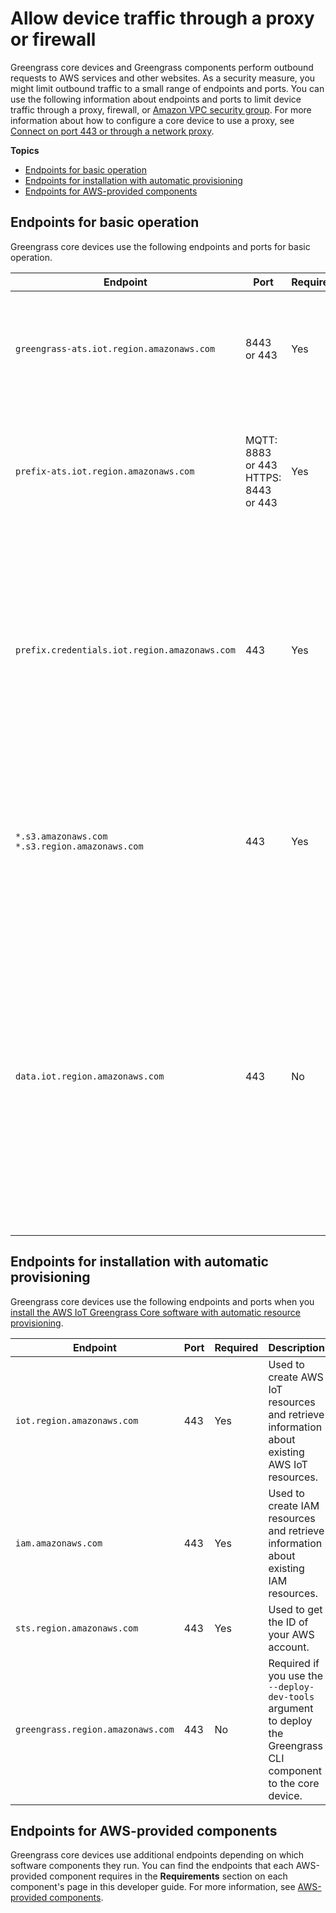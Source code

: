 # Allow device traffic through a proxy or firewall<a name="allow-device-traffic"></a>

Greengrass core devices and Greengrass components perform outbound requests to AWS services and other websites\. As a security measure, you might limit outbound traffic to a small range of endpoints and ports\. You can use the following information about endpoints and ports to limit device traffic through a proxy, firewall, or [Amazon VPC security group](https://docs.aws.amazon.com/vpc/latest/userguide/VPC_SecurityGroups.html)\. For more information about how to configure a core device to use a proxy, see [Connect on port 443 or through a network proxy](configure-greengrass-core-v2.md#configure-alpn-network-proxy)\.

**Topics**
+ [Endpoints for basic operation](#core-endpoints)
+ [Endpoints for installation with automatic provisioning](#automatic-provisioning-endpoints)
+ [Endpoints for AWS\-provided components](#public-component-endpoints)

## Endpoints for basic operation<a name="core-endpoints"></a>

Greengrass core devices use the following endpoints and ports for basic operation\.


| Endpoint | Port | Required | Description | 
| --- | --- | --- | --- | 
|  `greengrass-ats.iot.region.amazonaws.com`   | 8443 or 443 | Yes |  Used for data plane operations, such as installing deployments and working with client devices\.   | 
|  `prefix-ats.iot.region.amazonaws.com`   |  MQTT: 8883 or 443 HTTPS: 8443 or 443  | Yes |  Used for data plane operations for device management, such as MQTT communication and shadow sync with AWS IoT Core\.   | 
|  `prefix.credentials.iot.region.amazonaws.com`  | 443 | Yes |  Used to acquire AWS credentials, which the core device uses to download component artifacts from Amazon S3 and perform other operations\. For more information, see [Authorize core devices to interact with AWS services](device-service-role.md)\.  | 
|  `*.s3.amazonaws.com` `*.s3.region.amazonaws.com`  | 443 | Yes |  Used for deployments\. This format includes the `*` character, because endpoint prefixes are controlled internally and might change at any time\.  | 
|  `data.iot.region.amazonaws.com`  | 443 | No |  Required if the core device runs a version of the [Greengrass nucleus](greengrass-nucleus-component.md) earlier than v2\.4\.0 and is configured to use a network proxy\. The core device uses this endpoint for MQTT communication with AWS IoT Core when behind a proxy\. For more information, see [Configure a network proxy](configure-greengrass-core-v2.md#configure-network-proxy)\.  | 

## Endpoints for installation with automatic provisioning<a name="automatic-provisioning-endpoints"></a>

Greengrass core devices use the following endpoints and ports when you [install the AWS IoT Greengrass Core software with automatic resource provisioning](quick-installation.md)\.


| Endpoint | Port | Required | Description | 
| --- | --- | --- | --- | 
|  `iot.region.amazonaws.com`  | 443 | Yes |  Used to create AWS IoT resources and retrieve information about existing AWS IoT resources\.  | 
|  `iam.amazonaws.com`  | 443 | Yes |  Used to create IAM resources and retrieve information about existing IAM resources\.  | 
|  `sts.region.amazonaws.com`  | 443 | Yes |  Used to get the ID of your AWS account\.  | 
|  `greengrass.region.amazonaws.com`  | 443 | No |  Required if you use the `--deploy-dev-tools` argument to deploy the Greengrass CLI component to the core device\.  | 

## Endpoints for AWS\-provided components<a name="public-component-endpoints"></a>

Greengrass core devices use additional endpoints depending on which software components they run\. You can find the endpoints that each AWS\-provided component requires in the **Requirements** section on each component's page in this developer guide\. For more information, see [AWS\-provided components](public-components.md)\.